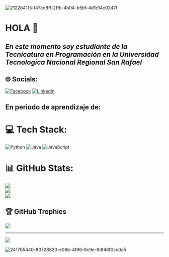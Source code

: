 
![212284115-f47cd8ff-2ffb-4b04-b5bf-4d1c14c0247f](https://github.com/Guille-Giannone/Guille-Giannone/assets/136030830/1bb385c9-92a4-4929-8530-eaa9d4ef1d10)

# HOLA  👋
##  **_En este momento soy estudiante de la Tecnicatura en Programación en la Universidad Tecnologica Nacional Regional San Rafael_**

## 🌐 Socials:
[![Facebook](https://img.shields.io/badge/Facebook-%231877F2.svg?logo=Facebook&logoColor=white)](https://facebook.com/guillermo.giannone.1?locale=es_LA) [![LinkedIn](https://img.shields.io/badge/LinkedIn-%230077B5.svg?logo=linkedin&logoColor=white)](https://linkedin.com/in/guillermo-giannone-a62638244/) 

## En periodo de aprendizaje de:

# 💻 Tech Stack:
![Python](https://img.shields.io/badge/python-3670A0?style=for-the-badge&logo=python&logoColor=ffdd54) ![Java](https://img.shields.io/badge/java-%23ED8B00.svg?style=for-the-badge&logo=java&logoColor=white) ![JavaScript](https://img.shields.io/badge/javascript-%23323330.svg?style=for-the-badge&logo=javascript&logoColor=%23F7DF1E)
# 📊 GitHub Stats:
![](https://github-readme-stats.vercel.app/api?username=Guille-Giannone&theme=merko&hide_border=true&include_all_commits=false&count_private=false)<br/>
![](https://github-readme-streak-stats.herokuapp.com/?user=Guille-Giannone&theme=merko&hide_border=true)<br/>
![](https://github-readme-stats.vercel.app/api/top-langs/?username=Guille-Giannone&theme=merko&hide_border=true&include_all_commits=false&count_private=false&layout=compact)

## 🏆 GitHub Trophies
![](https://github-profile-trophy.vercel.app/?username=Guille-Giannone&theme=radical&no-frame=false&no-bg=true&margin-w=4)

---
[![](https://visitcount.itsvg.in/api?id=Guille-Giannone&icon=0&color=0)](https://visitcount.itsvg.in)

<!-- Proudly created with GPRM ( https://gprm.itsvg.in ) -->







![241765440-80728820-e06b-4f96-9c9e-9df46f0cc0a5](https://github.com/Guille-Giannone/Guille-Giannone/assets/136030830/ab65ce0b-18ed-4068-8950-baefc82df9e9)





